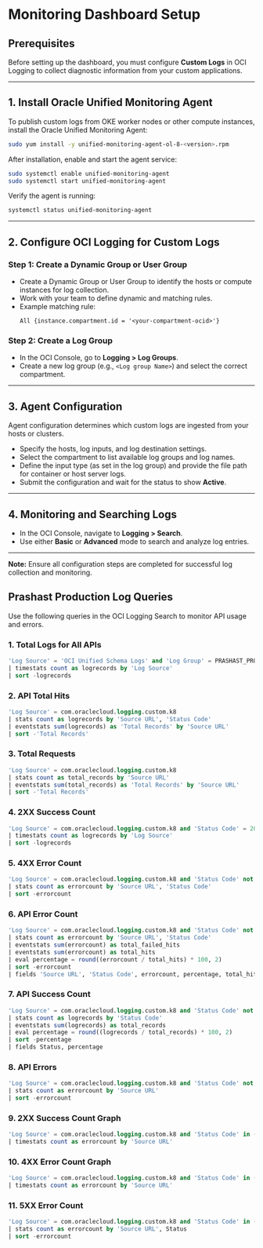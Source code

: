 # Monitoring Dashboard Setup

## Prerequisites

Before setting up the dashboard, you must configure **Custom Logs** in OCI Logging to collect diagnostic information from your custom applications.

---

## 1. Install Oracle Unified Monitoring Agent

To publish custom logs from OKE worker nodes or other compute instances, install the Oracle Unified Monitoring Agent:

```sh
sudo yum install -y unified-monitoring-agent-ol-8-<version>.rpm
```

After installation, enable and start the agent service:

```sh
sudo systemctl enable unified-monitoring-agent
sudo systemctl start unified-monitoring-agent
```

Verify the agent is running:

```sh
systemctl status unified-monitoring-agent
```

---

## 2. Configure OCI Logging for Custom Logs

### Step 1: Create a Dynamic Group or User Group

- Create a Dynamic Group or User Group to identify the hosts or compute instances for log collection.
- Work with your team to define dynamic and matching rules.
- Example matching rule:
  ```
  All {instance.compartment.id = '<your-compartment-ocid>'}
  ```

### Step 2: Create a Log Group

- In the OCI Console, go to **Logging > Log Groups**.
- Create a new log group (e.g., `<Log group Name>`) and select the correct compartment.

---

## 3. Agent Configuration

Agent configuration determines which custom logs are ingested from your hosts or clusters.

- Specify the hosts, log inputs, and log destination settings.
- Select the compartment to list available log groups and log names.
- Define the input type (as set in the log group) and provide the file path for container or host server logs.
- Submit the configuration and wait for the status to show **Active**.

---

## 4. Monitoring and Searching Logs

- In the OCI Console, navigate to **Logging > Search**.
- Use either **Basic** or **Advanced** mode to search and analyze log entries.

---

**Note:** Ensure all configuration steps are completed for successful log collection and monitoring.


## Prashast Production Log Queries

Use the following queries in the OCI Logging Search to monitor API usage and errors.

### 1. Total Logs for All APIs

```sql
'Log Source' = 'OCI Unified Schema Logs' and 'Log Group' = PRASHAST_PROD_SERVER 
| timestats count as logrecords by 'Log Source' 
| sort -logrecords
```

### 2. API Total Hits

```sql
'Log Source' = com.oraclecloud.logging.custom.k8 
| stats count as logrecords by 'Source URL', 'Status Code' 
| eventstats sum(logrecords) as 'Total Records' by 'Source URL' 
| sort -'Total Records'
```

### 3. Total Requests

```sql
'Log Source' = com.oraclecloud.logging.custom.k8 
| stats count as total_records by 'Source URL' 
| eventstats sum(total_records) as 'Total Records' by 'Source URL' 
| sort -'Total Records'
```

### 4. 2XX Success Count

```sql
'Log Source' = com.oraclecloud.logging.custom.k8 and 'Status Code' = 200 
| timestats count as logrecords by 'Log Source' 
| sort -logrecords
```

### 5. 4XX Error Count

```sql
'Log Source' = com.oraclecloud.logging.custom.k8 and 'Status Code' not in (200, 204, 500, 302, 502, 201, 504) 
| stats count as errorcount by 'Source URL', 'Status Code' 
| sort -errorcount
```

### 6. API Error Count

```sql
'Log Source' = com.oraclecloud.logging.custom.k8 and 'Status Code' not in ('200', '204', '201') 
| stats count as errorcount by 'Source URL', 'Status Code' 
| eventstats sum(errorcount) as total_failed_hits 
| eventstats sum(errorcount) as total_hits 
| eval percentage = round((errorcount / total_hits) * 100, 2) 
| sort -errorcount 
| fields 'Source URL', 'Status Code', errorcount, percentage, total_hits
```

### 7. API Success Count

```sql
'Log Source' = com.oraclecloud.logging.custom.k8 and 'Status Code' not in (499,504,409) and 'Status Code' in (401,429,404,400,403,413,500,412,302,502,418,415) 
| stats count as logrecords by 'Status Code' 
| eventstats sum(logrecords) as total_records 
| eval percentage = round((logrecords / total_records) * 100, 2) 
| sort -percentage 
| fields Status, percentage
```

### 8. API Errors

```sql
'Log Source' = com.oraclecloud.logging.custom.k8 and 'Status Code' not in (200, 204, 201) 
| stats count as errorcount by 'Source URL' 
| sort -errorcount
```

### 9. 2XX Success Count Graph

```sql
'Log Source' = com.oraclecloud.logging.custom.k8 and 'Status Code' in (200, 204, 201) 
| timestats count as errorcount by 'Source URL'
```

### 10. 4XX Error Count Graph

```sql
'Log Source' = com.oraclecloud.logging.custom.k8 and 'Status Code' in (429,401,404,400,403,413,412,418) 
| timestats count as errorcount by 'Source URL'
```

### 11. 5XX Error Count

```sql
'Log Source' = com.oraclecloud.logging.custom.k8 and 'Status Code' in (500,502,504) 
| stats count as errorcount by 'Source URL', Status 
| sort -errorcount


